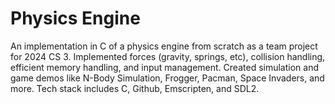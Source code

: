 # Physics Engine

An implementation in C of a physics engine from scratch as a team project for 2024 CS 3. Implemented forces (gravity, springs, etc), collision handling, efficient memory handling, and input management. Created simulation and game demos like N-Body Simulation, Frogger, Pacman, Space Invaders, and more. Tech stack includes C, Github, Emscripten, and SDL2.
